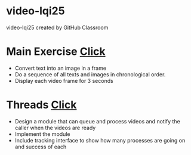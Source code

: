 # video-lqi25
video-lqi25 created by GitHub Classroom   
# Main Exercise [Click](https://github.com/BUEC500C1/video-lqi25/tree/master/Twitter2Video) 
- Convert text into an image in a frame   
- Do a sequence of all texts and images in chronological order.   
- Display each video frame for 3 seconds   
# Threads [Click](https://github.com/BUEC500C1/video-lqi25/tree/master/Threads)
- Design a module that can queue and process videos and notify the caller when the videos are ready   
- Implement the module   
- Include tracking interface to show how many processes are going on and success of each    
